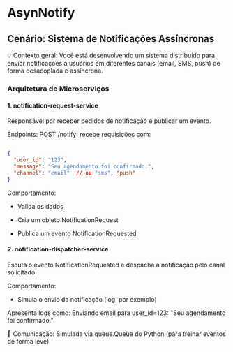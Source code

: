 # AsynNotify

## Cenário: Sistema de Notificações Assíncronas
💡 Contexto geral:
Você está desenvolvendo um sistema distribuído para enviar notificações a usuários em diferentes canais (email, SMS, push) de forma desacoplada e assíncrona.

### Arquitetura de Microserviços
#### 1. notification-request-service
Responsável por receber pedidos de notificação e publicar um evento.

Endpoints:
POST /notify: recebe requisições com:

```json

{
  "user_id": "123",
  "message": "Seu agendamento foi confirmado.",
  "channel": "email"  // ou "sms", "push"
}
```
Comportamento:
- Valida os dados

- Cria um objeto NotificationRequest

- Publica um evento NotificationRequested

#### 2. notification-dispatcher-service
Escuta o evento NotificationRequested e despacha a notificação pelo canal solicitado.

Comportamento:
- Simula o envio da notificação (log, por exemplo)

Apresenta logs como: Enviando email para user_id=123: "Seu agendamento foi confirmado."

🔸 Comunicação:
Simulada via queue.Queue do Python (para treinar eventos de forma leve)
